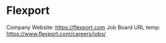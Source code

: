 # Flexport

Company Website: https://flexport.com
Job Board URL temp: https://www.flexport.com/careers/jobs/